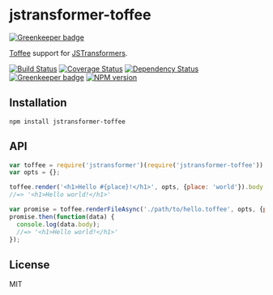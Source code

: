 # jstransformer-toffee

[![Greenkeeper badge](https://badges.greenkeeper.io/jstransformers/jstransformer-toffee.svg)](https://greenkeeper.io/)

[Toffee](https://github.com/malgorithms/toffee) support for [JSTransformers](http://github.com/jstransformers).

[![Build Status](https://img.shields.io/travis/jstransformers/jstransformer-toffee/master.svg)](https://travis-ci.org/jstransformers/jstransformer-toffee)
[![Coverage Status](https://img.shields.io/codecov/c/github/jstransformers/jstransformer-toffee/master.svg)](https://codecov.io/gh/jstransformers/jstransformer-toffee)
[![Dependency Status](https://img.shields.io/david/jstransformers/jstransformer-toffee/master.svg)](http://david-dm.org/jstransformers/jstransformer-toffee)
[![Greenkeeper badge](https://badges.greenkeeper.io/jstransformers/jstransformer-toffee.svg)](https://greenkeeper.io/)
[![NPM version](https://img.shields.io/npm/v/jstransformer-toffee.svg)](https://www.npmjs.org/package/jstransformer-toffee)

## Installation

    npm install jstransformer-toffee

## API

```js
var toffee = require('jstransformer')(require('jstransformer-toffee'));
var opts = {};

toffee.render('<h1>Hello #{place}!</h1>', opts, {place: 'world'}).body;
//=> '<h1>Hello world!</h1>'

var promise = toffee.renderFileAsync('./path/to/hello.toffee', opts, {place: 'world'});
promise.then(function(data) {
  console.log(data.body);
  //=> '<h1>Hello world!</h1>'
});
```

## License

MIT
